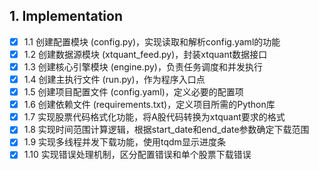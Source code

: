 ## 1. Implementation
- [x] 1.1 创建配置模块 (config.py)，实现读取和解析config.yaml的功能
- [x] 1.2 创建数据源模块 (xtquant_feed.py)，封装xtquant数据接口
- [x] 1.3 创建核心引擎模块 (engine.py)，负责任务调度和并发执行
- [x] 1.4 创建主执行文件 (run.py)，作为程序入口点
- [x] 1.5 创建项目配置文件 (config.yaml)，定义必要的配置项
- [x] 1.6 创建依赖文件 (requirements.txt)，定义项目所需的Python库
- [x] 1.7 实现股票代码格式化功能，将A股代码转换为xtquant要求的格式
- [x] 1.8 实现时间范围计算逻辑，根据start_date和end_date参数确定下载范围
- [x] 1.9 实现多线程并发下载功能，使用tqdm显示进度条
- [x] 1.10 实现错误处理机制，区分配置错误和单个股票下载错误